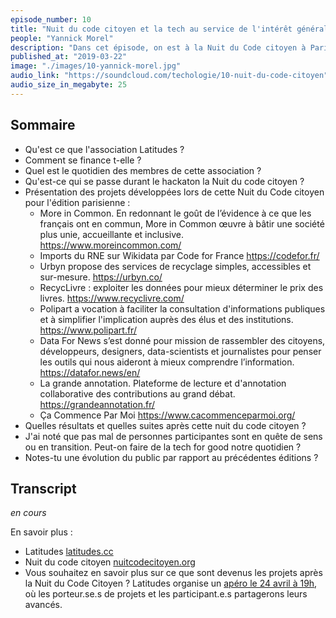```yaml
---
episode_number: 10
title: "Nuit du code citoyen et la tech au service de l'intérêt général"
people: "Yannick Morel"
description: "Dans cet épisode, on est à la Nuit du Code citoyen à Paris qui s'est tenue le vendredi 15 mars 2019. On est avec Yannick Morel, co-fondateur de Latitudes, association loi 1901 qui accompagne et encourage l'utilisation des technologies au service de l'intérêt général."
published_at: "2019-03-22"
image: "./images/10-yannick-morel.jpg"
audio_link: "https://soundcloud.com/techologie/10-nuit-du-code-citoyen"
audio_size_in_megabyte: 25
---
```


## Sommaire

* Qu'est ce que l'association Latitudes ?
* Comment se finance t-elle ?
* Quel est le quotidien des membres de cette association ?
* Qu'est-ce qui se passe durant le hackaton la Nuit du code citoyen ?
* Présentation des projets développées lors de cette Nuit du Code citoyen pour l'édition parisienne :
    * More in Common. En redonnant le goût de l’évidence à ce que les français ont en commun, More in Common œuvre à bâtir une société plus unie, accueillante et inclusive. https://www.moreincommon.com/
    * Imports du RNE sur Wikidata par Code for France https://codefor.fr/
    * Urbyn propose des services de recyclage simples, accessibles et sur-mesure. https://urbyn.co/
    * RecycLivre : exploiter les données pour mieux déterminer le prix des livres. https://www.recyclivre.com/
    * Polipart a vocation à faciliter la consultation d'informations publiques et à simplifier l'implication auprès des élus et des institutions. https://www.polipart.fr/
    * Data For News s’est donné pour mission de rassembler des citoyens, développeurs, designers, data-scientists et journalistes pour penser les outils qui nous aideront à mieux comprendre l’information. https://datafor.news/en/
    * La grande annotation. Plateforme de lecture et d'annotation collaborative des contributions au grand débat. https://grandeannotation.fr/
    * Ça Commence Par Moi https://www.cacommenceparmoi.org/
* Quelles résultats et quelles suites après cette nuit du code citoyen ?
* J'ai noté que pas mal de personnes participantes sont en quête de sens ou en transition. Peut-on faire de la tech for good notre quotidien ?
* Notes-tu une évolution du public par rapport au précédentes éditions ?

## Transcript

_en cours_

<div class="block">
En savoir plus :

* Latitudes [latitudes.cc](http://www.latitudes.cc/)
* Nuit du code citoyen [nuitcodecitoyen.org](https://nuitcodecitoyen.org)
* Vous souhaitez en savoir plus sur ce que sont devenus les projets après la Nuit du Code Citoyen ?
Latitudes organise un [apéro le 24 avril à 19h](https://www.meetup.com/fr-FR/TechforGoodwithLatitudes/events/259874543/),
où les porteur.se.s de projets et les participant.e.s partagerons leurs avancés.

</div>
